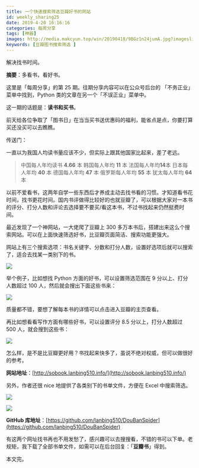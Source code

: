 ```yaml
---
title: 一个快速搜索筛选豆瓣好书的网站
id: weekly_sharing25
date: 2019-4-20 16:16:16
categories: 每周分享
tags: [神器]
images: http://media.makcyun.top/win/20190418/9BGz1n24jumA.jpg?imageslim
keywords: [豆瓣图书搜索筛选 ]
---
```

解决找书时间。

<!-- more -->  

**摘要**：多看书，看好书。

这里是「每周分享」的第 25 期。往期分享内容可以在公众号后台的 「不务正业」菜单中找到，Python 类的文章在另一个「不误正业」菜单中。

这一期的话题是：**读书和买书**。

前天给各位争取了「图书日」在当当买书送优惠码的福利，能省点是点，你要打算买还没买可以去瞧瞧。

传送门：

一直以为我国人均读书量应该不少，但实际上跟其他国家比起来，差了老远。

> 中国每人年均读书 **4.66** 本
> 韩国每人年均 **11** 本
> 法国每人年均**14**本
> 日本每人年均 **40** 本
> 德国每人年均 **47** 本
> 俄罗斯每人年均 **55** 本
> 犹太每人年均 **64** 本

以前不爱看书，这两年自学一些东西后才养成主动去找书看的习惯。才知道看书花时间，找书更花时间。国内书评做得比较好的也就豆瓣了，可以根据大家对一本书的评分、打分人数和评论去选择要不要买/看这本书，不过书找起来仍然挺费时间。

最近发现了一个神网站，一大佬爬了豆瓣上 300 多万本书后，搭建出来这么个搜索网站。可以在上面快速筛选好书，比豆瓣页面简洁、搜索功能更强大。

网站上有三个搜索选项：书名关键字、分数和打分人数，设置好选项后就可以搜索了，适合去找某一类别下的书。

![](http://media.makcyun.top/FqcJ40U0usB0qUPgho4M0cR8K4ln)

举个例子，比如想找 Python 方面的好书，可以设置筛选范围在 9 分以上、打分人数超过 100 人，然后就会搜出下面这些书来：

![](http://media.makcyun.top/FsnnAnZcc9BNXv4yPTFUPZzx_Edz)

质量都不错，要想了解每本书的详情可以点击进入豆瓣的主页查看。

再比如想看看写作方面有哪些好书，可以设置评分 8.5 分以上，打分人数超过 500 人，就会搜到这些书：

![](http://media.makcyun.top/FuEksrr7rj1N8hVGk2h9whrP54CG)

怎么样，是不是比豆瓣更好用？书找起来快多了，虽说不绝对权威，但可以做很好的参考。

**网站地址**：[http://sobook.lanbing510.info/](http://sobook.lanbing510.info/)

另外，作者还很 nice 地提供了各类别下的书单文件，方便在 Excel 中搜索筛选。

![](http://media.makcyun.top/FjlwF9Axh0J5OzygPDxd4G3-3qGX)

![](http://media.makcyun.top/FiUCfEvSLrdiBYbutlKxEd7MOVZb)

**GitHub 库地址**：[https://github.com/lanbing510/DouBanSpider](https://github.com/lanbing510/DouBanSpider)

有这两个网址找书再也不用发愁了，感兴趣可以去搜搜看，不错的书可以下单。老规矩，我下载了全部书单文件，如需可以在后台回复：「**豆瓣书**」得到。

本文完。